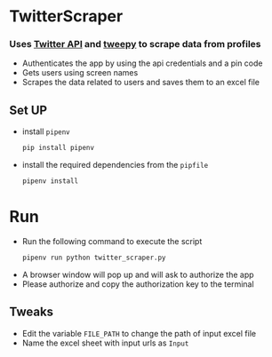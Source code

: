 # TwitterScraper
### Uses [Twitter API](https://developer.twitter.com/en/docs/twitter-api) and [tweepy](https://www.tweepy.org/) to scrape data from profiles

* Authenticates the app by using the api credentials and a pin code
* Gets users using screen names 
* Scrapes the data related to users and saves them to an excel file

## Set UP
- install `pipenv`
    ```sh
    pip install pipenv
    ```
- install the required dependencies from the `pipfile`
    ```sh
    pipenv install
    ```

# Run
- Run the following command to execute the script
    ```sh
    pipenv run python twitter_scraper.py
    ```
- A browser window will pop up and will ask to authorize the app
- Please authorize and copy the authorization key to the terminal

## Tweaks
- Edit the variable `FILE_PATH` to change the path of input excel file
- Name the excel sheet with input urls as `Input`



